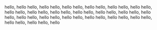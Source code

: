 hello, hello
hello, hello
hello, hello
hello, hello
hello, hello
hello, hello
hello, hello
hello, hello
hello, hello
hello, hello
hello, hello
hello, hello
hello, hello
hello, hello
hello, hello
hello, hello
hello, hello
hello, hello
hello, hello
hello, hello
hello, hello
hello, hello
